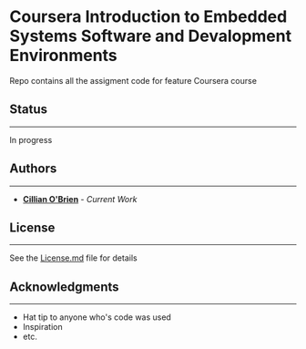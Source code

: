 # Coursera Introduction to Embedded Systems Software and Devalopment Environments 
Repo contains all the assigment code for feature Coursera course

## Status

--- 
In progress

## Authors 

--- 
* **[Cillian O'Brien](mailto:Cillian.Obrien@analog.com)** - *Current Work*

## License

--- 

See the [License.md](LICENSE.md) file for details

## Acknowledgments

---
* Hat tip to anyone who's code was used
* Inspiration 
* etc.
